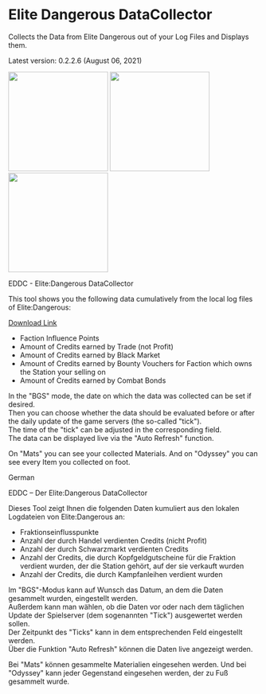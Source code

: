 # Elite Dangerous DataCollector
Collects the Data from Elite Dangerous out of your Log Files and Displays them.

Latest version: 0.2.2.6 (August 06, 2021)

<img src="https://i.imgur.com/y6LZuzG.png" height="200px"> <img src="https://i.imgur.com/WA544LK.png" height="200px"> <img src="https://i.imgur.com/gDmfuS9.png" height="200px">

EDDC - Elite:Dangerous DataCollector

This tool shows you the following data cumulatively from the local log files of Elite:Dangerous: 

[Download Link](https://github.com/SNP-MajorK/ED-DataCollector/raw/master/exe/eddc.zip)

- Faction Influence Points 
- Amount of Credits earned by Trade (not Profit) 
- Amount of Credits earned by Black Market 
- Amount of Credits earned by Bounty Vouchers for Faction which owns the Station your selling on 
- Amount of Credits earned by Combat Bonds 

In the "BGS" mode, the date on which the data was collected can be set if desired.  
Then you can choose whether the data should be evaluated before or after the daily update of the game servers (the so-called "tick").  
The time of the "tick" can be adjusted in the corresponding field.  
The data can be displayed live via the "Auto Refresh" function.  

On "Mats" you can see your collected Materials.
And on "Odyssey" you can see every Item you collected on foot.


German

EDDC – Der Elite:Dangerous DataCollector

Dieses Tool zeigt Ihnen die folgenden Daten kumuliert aus den lokalen Logdateien von Elite:Dangerous an: 

- Fraktionseinflusspunkte
- Anzahl der durch Handel verdienten Credits (nicht Profit) 
- Anzahl der durch Schwarzmarkt verdienten Credits 
- Anzahl der Credits, die durch Kopfgeldgutscheine für die Fraktion verdient wurden, der die Station gehört, auf der sie verkauft wurden 
- Anzahl der Credits, die durch Kampfanleihen verdient wurden

Im "BGS"-Modus kann auf Wunsch das Datum, an dem die Daten gesammelt wurden, eingestellt werden.  
Außerdem kann man wählen, ob die Daten vor oder nach dem täglichen Update der Spielserver (dem sogenannten "Tick") ausgewertet werden sollen.  
Der Zeitpunkt des "Ticks" kann in dem entsprechenden Feld eingestellt werden.  
Über die Funktion "Auto Refresh" können die Daten live angezeigt werden.  

Bei "Mats" können gesammelte Materialien eingesehen werden. 
Und bei "Odyssey" kann jeder Gegenstand eingesehen werden, der zu Fuß gesammelt wurde.

